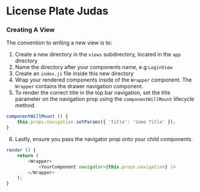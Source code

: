 # License Plate Judas


### Creating A View

The convention to writing a new view is to:
1. Create a new directory in the `views` subdirectory, located in the `app` directory
2. Name the directory after your components name, e.g `LoginView`
3. Create an `index.js` file inside this new directory
4. Wrap your rendered components inside of the `Wrapper` component. The `Wrapper` contains the drawer navigation component.
5. To render the correct title in the top bar navigation, set the title parameter on the navigation prop using the `componentWillMount` lifecycle method.
```javascript
componentWillMount () {
    this.props.navigation.setParams({ 'title': 'Some Title' });
}
```
6. Lastly, ensure you pass the navigator prop onto your child components.
```javascript
render () {
    return (
        <Wrapper>
            <YourComponent navigator={this.props.navigation} />
        </Wrapper>
    );
}
```
